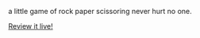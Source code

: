 a little game of rock paper scissoring never hurt no one. 

<a href = "https://pavanakaranam.github.io/JS-RockPaper-Scissor-em-game/">Review it live!</a>
